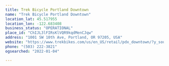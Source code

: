 ```yaml
---
title: Trek Bicycle Portland Downtown
name: "Trek Bicycle Portland Downtown"
location_lat: 45.517955
location_lon: -122.683408
business_status: "OPERATIONAL"
place_id: "ChIJL3lFIRsKlVQR9kqdMenCJqw"
address: "1001 SW 10th Ave, Portland, OR 97205, USA"
website: "https://www.trekbikes.com/us/en_US/retail/pdx_downtown/?y_source=1_MjI1NTk2ODUtNzE1LWxvY2F0aW9uLndlYnNpdGU%3D"
phone: "(503) 222-3821"
ogsearched: "2022-01-04"

---
```

